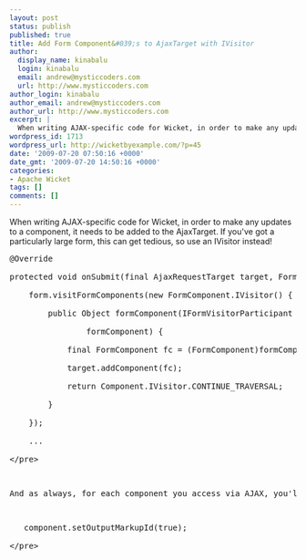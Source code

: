 ```yaml
---
layout: post
status: publish
published: true
title: Add Form Component&#039;s to AjaxTarget with IVisitor
author:
  display_name: kinabalu
  login: kinabalu
  email: andrew@mysticcoders.com
  url: http://www.mysticcoders.com
author_login: kinabalu
author_email: andrew@mysticcoders.com
author_url: http://www.mysticcoders.com
excerpt: |
  When writing AJAX-specific code for Wicket, in order to make any updates to a component, it needs to be added to the AjaxTarget.  If you've got a particularly large form, this can get tedious, so use an IVisitor instead!
wordpress_id: 1713
wordpress_url: http://wicketbyexample.com/?p=45
date: '2009-07-20 07:50:16 +0000'
date_gmt: '2009-07-20 14:50:16 +0000'
categories:
- Apache Wicket
tags: []
comments: []
---
```

<p>When writing AJAX-specific code for Wicket, in order to make any updates to a component, it needs to be added to the AjaxTarget.  If you've got a particularly large form, this can get tedious, so use an IVisitor instead!<br />
<a id="more"></a><a id="more-1713"></a></p>
<pre lang="java" colla="+">
@Override<br />
protected void onSubmit(final AjaxRequestTarget target, Form form) {<br />
    form.visitFormComponents(new FormComponent.IVisitor() {<br />
        public Object formComponent(IFormVisitorParticipant<br />
                formComponent) {<br />
            final FormComponent fc = (FormComponent)formComponent;<br />
            target.addComponent(fc);<br />
            return Component.IVisitor.CONTINUE_TRAVERSAL;<br />
        }<br />
    });<br />
    ...<br />
<&#47;pre></p>
<p>And as always, for each component you access via AJAX, you'll need to:</p>
<pre lang="java" colla="+">
   component.setOutputMarkupId(true);<br />
<&#47;pre></p>
